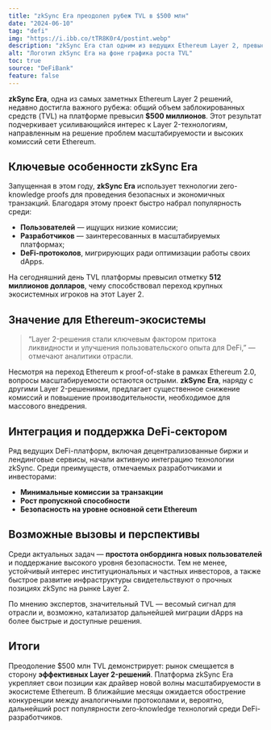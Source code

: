 ```yaml
---
title: "zkSync Era преодолел рубеж TVL в $500 млн"
date: "2024-06-10"
tag: "defi"
img: "https://i.ibb.co/tTR8K0r4/postint.webp"
description: "zkSync Era стал одним из ведущих Ethereum Layer 2, превысив $500 млн TVL"
alt: "Логотип zkSync Era на фоне графика роста TVL"
toc: true
source: "DeFiBank"
feature: false
---
```


**zkSync Era**, одна из самых заметных Ethereum Layer 2 решений, недавно достигла важного рубежа: общий объем заблокированных средств (TVL) на платформе превысил **$500 миллионов**. Этот результат подчеркивает усиливающийся интерес к Layer 2-технологиям, направленным на решение проблем масштабируемости и высоких комиссий сети Ethereum.

## Ключевые особенности zkSync Era

Запущенная в этом году, **zkSync Era** использует технологии zero-knowledge proofs для проведения безопасных и экономичных транзакций. Благодаря этому проект быстро набрал популярность среди:

- **Пользователей** — ищущих низкие комиссии;
- **Разработчиков** — заинтересованных в масштабируемых платформах;
- **DeFi-протоколов**, мигрирующих ради оптимизации работы своих dApps.

На сегодняшний день TVL платформы превысил отметку **512 миллионов долларов**, чему способствовал переход крупных экосистемных игроков на этот Layer 2.

## Значение для Ethereum-экосистемы

> “Layer 2-решения стали ключевым фактором притока ликвидности и улучшения пользовательского опыта для DeFi,” — отмечают аналитики отрасли.

Несмотря на переход Ethereum к proof-of-stake в рамках Ethereum 2.0, вопросы масштабируемости остаются острыми. **zkSync Era**, наряду с другими Layer 2-решениями, предлагает существенное снижение комиссий и повышение производительности, необходимое для массового внедрения.

## Интеграция и поддержка DeFi-сектором

Ряд ведущих DeFi-платформ, включая децентрализованные биржи и лендинговые сервисы, начали активную интеграцию технологии zkSync. Среди преимуществ, отмечаемых разработчиками и инвесторами:

- **Минимальные комиссии за транзакции**
- **Рост пропускной способности**
- **Безопасность на уровне основной сети Ethereum**

## Возможные вызовы и перспективы

Среди актуальных задач — **простота онбординга новых пользователей** и поддержание высокого уровня безопасности. Тем не менее, устойчивый интерес институциональных и частных инвесторов, а также быстрое развитие инфраструктуры свидетельствуют о прочных позициях zkSync на рынке Layer 2.

По мнению экспертов, значительный TVL — весомый сигнал для отрасли и, возможно, катализатор дальнейшей миграции dApps на более быстрые и доступные решения.

## Итоги

Преодоление $500 млн TVL демонстрирует: рынок смещается в сторону **эффективных Layer 2-решений**. Платформа zkSync Era укрепляет свои позиции как драйвер новой волны масштабируемости в экосистеме Ethereum. В ближайшие месяцы ожидается обострение конкуренции между аналогичными протоколами и, вероятно, дальнейший рост популярности zero-knowledge технологий среди DeFi-разработчиков.
